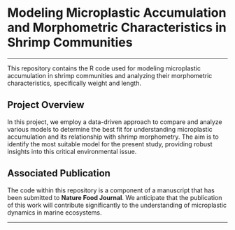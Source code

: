 # Modeling Microplastic Accumulation and Morphometric Characteristics in Shrimp Communities

---

This repository contains the R code used for modeling microplastic accumulation in shrimp communities and analyzing their morphometric characteristics, specifically weight and length.

## Project Overview

In this project, we employ a data-driven approach to compare and analyze various models to determine the best fit for understanding microplastic accumulation and its relationship with shrimp morphometry. The aim is to identify the most suitable model for the present study, providing robust insights into this critical environmental issue.

## Associated Publication

The code within this repository is a component of a manuscript that has been submitted to **Nature Food Journal**. We anticipate that the publication of this work will contribute significantly to the understanding of microplastic dynamics in marine ecosystems.

---